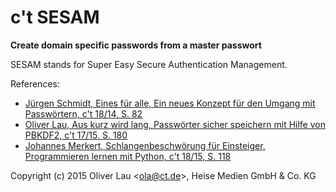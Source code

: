 # c't SESAM

**Create domain specific passwords from a master passwort**

SESAM stands for Super Easy Secure Authentication Management.

References:

 - [Jürgen Schmidt, Eines für alle, Ein neues Konzept für den Umgang mit Passwörtern, c't 18/14, S. 82](http://heise.de/-2284364)
 - [Oliver Lau, Aus kurz wird lang, Passwörter sicher speichern mit Hilfe von PBKDF2, c't 17/15, S. 180](http://heise.de/-2753149)
 - [Johannes Merkert, Schlangenbeschwörung für Einsteiger, Programmieren lernen mit Python, c't 18/15, S. 118](http://heise.de/-2767841)


Copyright (c) 2015 Oliver Lau <<ola@ct.de>>, Heise Medien GmbH & Co. KG

